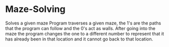 # Maze-Solving
Solves a given maze
Program traverses a given maze, the 1's are the paths that the program can follow and the 0's act as walls. After going into the maze the program changes the one to a different
number to represent that it has already been in that location and it cannot go back to that location.
